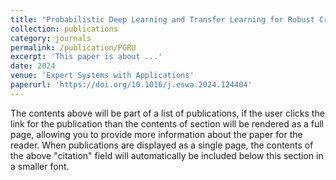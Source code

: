 ```yaml
---
title: "Probabilistic Deep Learning and Transfer Learning for Robust Cryptocurrency Price Prediction"
collection: publications
category: journals
permalink: /publication/PGRU
excerpt: 'This paper is about ...'
date: 2024
venue: 'Expert Systems with Applications'
paperurl: 'https://doi.org/10.1016/j.eswa.2024.124404'
---
```


The contents above will be part of a list of publications, if the user clicks the link for the publication than the contents of section will be rendered as a full page, allowing you to provide more information about the paper for the reader. When publications are displayed as a single page, the contents of the above "citation" field will automatically be included below this section in a smaller font.
